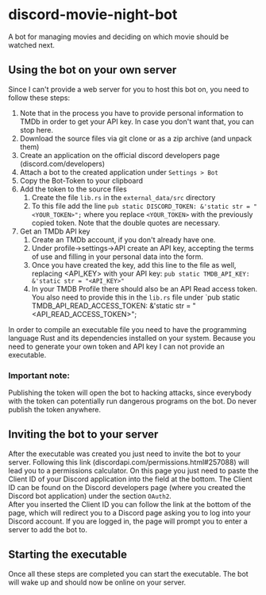 # discord-movie-night-bot
A bot for managing movies and deciding on which movie should be watched next.

## Using the bot on your own server
Since I can't provide a web server for you to host this bot on, you need to follow these steps:
1. Note that in the process you have to provide personal information to TMDb in order to get your API key. In case you don't want that, you can stop here.
1. Download the source files via git clone or as a zip archive (and unpack them)
1. Create an application on the official discord developers page (discord.com/developers)
1. Attach a bot to the created application under `Settings > Bot` 
1. Copy the Bot-Token to your clipboard
1. Add the token to the source files
    1. Create the file `lib.rs` in the `external_data/src` directory
    1. To this file add the line `pub static DISCORD_TOKEN: &'static str = "<YOUR_TOKEN>";` where you replace `<YOUR_TOKEN>` with the previously copied token. Note that the double quotes are necessary.
1. Get an TMDb API key
    1. Create an TMDb account, if you don't already have one.
    1. Under profile->settings->API create an API key, accepting the terms of use and filling in your personal data into the form.
    1. Once you have created the key, add this line to the file as well, replacing <API_KEY> with your API key: `pub static TMDB_API_KEY: &'static str = "<API_KEY>"`
    1. In your TMDB Profile there should also be an API Read access token. You also need to provide this in the `lib.rs` file under `pub static TMDB_API_READ_ACCESS_TOKEN: &'static str = "<API_READ_ACCESS_TOKEN>";

In order to compile an executable file you need to have the programming language Rust and its dependencies installed on your system. Because you need to generate your own token and API key I can not provide an executable.

### Important note: 
Publishing the token will open the bot to hacking attacks, since everybody with the token can potentially run dangerous programs on the bot. Do never publish the token anywhere.

## Inviting the bot to your server
After the executable was created you just need to invite the bot to your server.
Following this link (discordapi.com/permissions.html#257088) will lead you to a permissions calculator. On this page you just need to paste the Client ID of your Discord application into the field at the bottom. The Client ID can be found on the Discord developers page (where you created the Discord bot application) under the section `OAuth2`.  
After you inserted the Client ID you can follow the link at the bottom of the page, which will redirect you to a Discord page asking you to log into your Discord account. If you are logged in, the page will prompt you to enter a server to add the bot to.

## Starting the executable
Once all these steps are completed you can start the executable. The bot will wake up and should now be online on your server.
